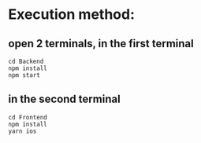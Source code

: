 # Execution method:

## open 2 terminals, in the first terminal

```
cd Backend
npm install
npm start
```

## in the second terminal

```
cd Frontend
npm install
yarn ios
```